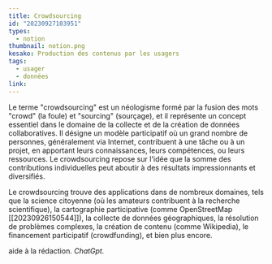 ```yaml
---
title: Crowdsourcing
id: "20230927103951"
types:
  - notion
thumbnail: notion.png
kesako: Production des contenus par les usagers
tags:
  - usager
  - données
link:
---
```


Le terme "crowdsourcing" est un néologisme formé par la fusion des mots "crowd" (la foule) et "sourcing" (sourçage), et il représente un concept essentiel dans le domaine de la collecte et de la création de données collaboratives. Il désigne un modèle participatif où un grand nombre de personnes, généralement via Internet, contribuent à une tâche ou à un projet, en apportant leurs connaissances, leurs compétences, ou leurs ressources. Le crowdsourcing repose sur l'idée que la somme des contributions individuelles peut aboutir à des résultats impressionnants et diversifiés.

Le crowdsourcing trouve des applications dans de nombreux domaines, tels que la science citoyenne (où les amateurs contribuent à la recherche scientifique), la cartographie participative (comme OpenStreetMap [[20230926150544]]), la collecte de données géographiques, la résolution de problèmes complexes, la création de contenu (comme Wikipedia), le financement participatif (crowdfunding), et bien plus encore.

aide à la rédaction. *ChatGpt.*

